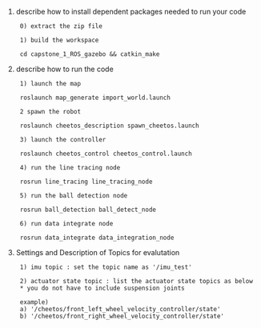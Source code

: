 1. describe how to install dependent packages needed to run your code

		0) extract the zip file

		1) build the workspace

		cd capstone_1_ROS_gazebo && catkin_make





2. describe how to run the code

		1) launch the map

		roslaunch map_generate import_world.launch

		2 spawn the robot

		roslaunch cheetos_description spawn_cheetos.launch

		3) launch the controller

		roslaunch cheetos_control cheetos_control.launch

		4) run the line tracing node

		rosrun line_tracing line_tracing_node

		5) run the ball detection node

		rosrun ball_detection ball_detect_node

		6) run data integrate node

		rosrun data_integrate data_integration_node





3. Settings and Description of Topics for evalutation

		1) imu topic : set the topic name as '/imu_test'

		2) actuator state topic : list the actuator state topics as below
		* you do not have to include suspension joints

		example)
		a) '/cheetos/front_left_wheel_velocity_controller/state'
		b) '/cheetos/front_right_wheel_velocity_controller/state'
